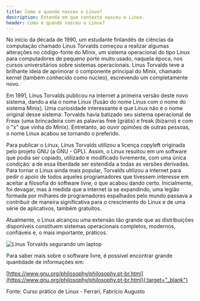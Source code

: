 ```yaml
---
title: Como e quando nasceu o Linux?
description: Entenda em que contexto nasceu o Linux.
header: Como e quando nasceu o Linux?
---
```


No início da década de 1990, um estudante finlandês de ciências da computação chamado Linus Torvalds começou a realizar algumas alterações no código-fonte do Minix, um sistema operacional do tipo Linux para computadores de pequeno porte muito usado, naquela época, nos cursos universitários sobre sistemas operacionais.
Linus Torvalds teve a brilhante ideia de aprimorar o componente principal do Minix, chamado kernel (também conhecido como núcleo), escrevendo um completamente novo.

Em 1991, Linus Torvalds publicou na internet a primeira versão deste novo sistema, dando a ela o nome Linux (fusão do nome Linus com o nome do sistema Minix). Uma curiosidade interessante é que Linux não é o nome original desse sistema: Torvalds havia batizado seu sistema operacional de Freax (uma brincadeira com as palavras
free (grátis) e freak (bizarro) e com o "x" que vinha do Minix). Entretanto, ao ouvir opiniões de outras pessoas, o nome Linux acabou se tornando o preferido.

Para publicar o Linux, Linus Torvalds utilizou a licença copyleft originada pelo projeto GNU (a GNU - GPL). Assim, o Linux resultou em um software que podia ser copiado, utilizado e modificado livremente, com uma única condição: a de essa liberdade ser estendida a todas as versões derivadas. 
Para tornar o Linux ainda mais popular, Torvalds utilizou a internet para pedir o apoio de todos aqueles programadores que tivessem interesse em aceitar a filosofia do software livre, o que acabou dando certo. Inicialmente, foi devagar, mas à medida que a internet ia se expandindo, uma legião formada por milhares de programadores espalhados pelo mundo passava a contribuir de maneira significativa para o crescimento do Linux e de uma série de aplicativos, também gratuitos.

Atualmente, o Linux alcançou uma extensão tão grande que as distribuições disponíveis constituem sistemas operacionais completos, modernos, confiáveis e, o mais importante, práticos.

![Linus Torvalds segurando um laptop](https://raw.githubusercontent.com/linuxnocafe/linuxnocafe.github.io/master/img/linus-torvalds-1.jpg#responsive)

Para saber mais sobre o software livre, é possível encontrar grande quantidade de informações em:

[https://www.gnu.org/philosophy/philosophy.pt-br.html](https://www.gnu.org/philosophy/philosophy.pt-br.html){:target="_blank"}

Fonte: Curso prático de Linux - Ferrari, Fabrício Augusto 
